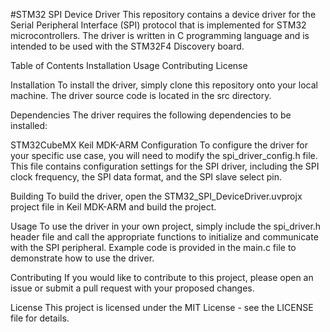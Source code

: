 #STM32 SPI Device Driver
This repository contains a device driver for the Serial Peripheral Interface (SPI) protocol that is implemented for STM32 microcontrollers. The driver is written in C programming language and is intended to be used with the STM32F4 Discovery board.

Table of Contents
Installation
Usage
Contributing
License

Installation
To install the driver, simply clone this repository onto your local machine. The driver source code is located in the src directory.

Dependencies
The driver requires the following dependencies to be installed:

STM32CubeMX
Keil MDK-ARM
Configuration
To configure the driver for your specific use case, you will need to modify the spi_driver_config.h file. This file contains configuration settings for the SPI driver, including the SPI clock frequency, the SPI data format, and the SPI slave select pin.

Building
To build the driver, open the STM32_SPI_DeviceDriver.uvprojx project file in Keil MDK-ARM and build the project.

Usage
To use the driver in your own project, simply include the spi_driver.h header file and call the appropriate functions to initialize and communicate with the SPI peripheral. Example code is provided in the main.c file to demonstrate how to use the driver.

Contributing
If you would like to contribute to this project, please open an issue or submit a pull request with your proposed changes.

License
This project is licensed under the MIT License - see the LICENSE file for details.
